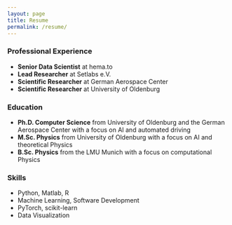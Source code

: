 ```yaml
---
layout: page
title: Resume
permalink: /resume/
---
```

 
### Professional Experience
- **Senior Data Scientist** at hema.to
- **Lead Researcher** at Setlabs e.V.
- **Scientific Researcher** at German Aerospace Center
- **Scientific Researcher** at University of Oldenburg

### Education
- **Ph.D. Computer Science** from University of Oldenburg and the German Aerospace Center with a focus on AI and automated driving
- **M.Sc. Physics** from University of Oldenburg with a focus on AI and theoretical Physics
- **B.Sc. Physics** from the LMU Munich with a focus on computational Physics

### Skills
- Python, Matlab, R
- Machine Learning, Software Development
- PyTorch, scikit-learn
- Data Visualization
